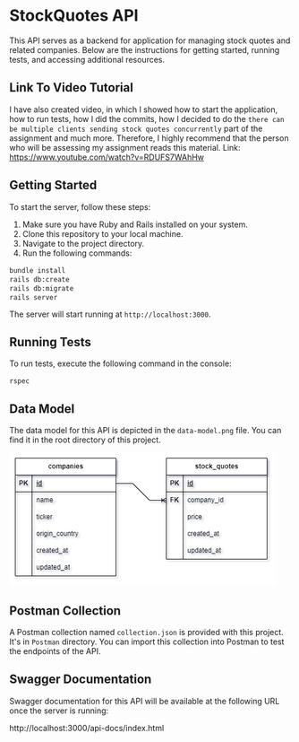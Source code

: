 # StockQuotes API

This API serves as a backend for application for managing stock quotes and related companies. Below are the instructions for getting started, running tests, and accessing additional resources.

## Link To Video Tutorial

I have also created video, in which I showed how to start the application, how to run tests, how I did the commits, how I decided to do the `there can be multiple clients sending stock quotes concurrently` part of the assignment and much more. Therefore, I highly recommend that the person who will be assessing my assignment reads this material.
Link:
https://www.youtube.com/watch?v=RDUFS7WAhHw

## Getting Started

To start the server, follow these steps:

1. Make sure you have Ruby and Rails installed on your system.
2. Clone this repository to your local machine.
3. Navigate to the project directory.
4. Run the following commands:
```console
bundle install
rails db:create
rails db:migrate
rails server

```
The server will start running at `http://localhost:3000`.

## Running Tests

To run tests, execute the following command in the console:
```console
rspec
```
## Data Model

The data model for this API is depicted in the `data-model.png` file. You can find it in the root directory of this project.

![Data Model](data-model.png)

## Postman Collection

A Postman collection named `collection.json` is provided with this project. It's in `Postman` directory. You can import this collection into Postman to test the endpoints of the API. 

## Swagger Documentation

Swagger documentation for this API will be available at the following URL once the server is running:

http://localhost:3000/api-docs/index.html
